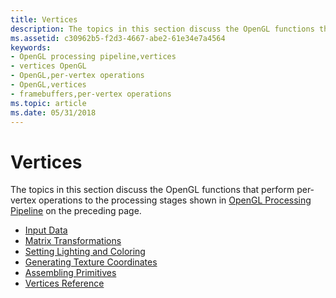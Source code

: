 ```yaml
---
title: Vertices
description: The topics in this section discuss the OpenGL functions that perform per-vertex operations to the processing stages shown in OpenGL Processing Pipeline on the preceding page.
ms.assetid: c30962b5-f2d3-4667-abe2-61e34e7a4564
keywords:
- OpenGL processing pipeline,vertices
- vertices OpenGL
- OpenGL,per-vertex operations
- OpenGL,vertices
- framebuffers,per-vertex operations
ms.topic: article
ms.date: 05/31/2018
---
```


# Vertices

The topics in this section discuss the OpenGL functions that perform per-vertex operations to the processing stages shown in [OpenGL Processing Pipeline](opengl-processing-pipeline.md) on the preceding page.

-   [Input Data](input-data.md)
-   [Matrix Transformations](matrix-transformations.md)
-   [Setting Lighting and Coloring](setting-lighting-and-coloring.md)
-   [Generating Texture Coordinates](generating-texture-coordinates.md)
-   [Assembling Primitives](assembling-primitives.md)
-   [Vertices Reference](vertices-reference.md)

 

 




